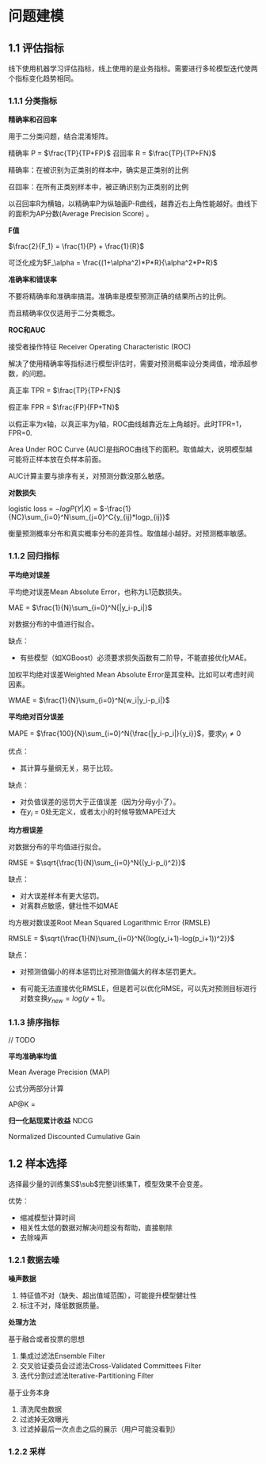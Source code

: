 # 问题建模

## 1.1 评估指标
线下使用机器学习评估指标，线上使用的是业务指标。需要进行多轮模型迭代使两个指标变化趋势相同。  

### 1.1.1 分类指标
**精确率和召回率**  

用于二分类问题，结合混淆矩阵。   

精确率 P = $\frac{TP}{TP+FP}$
召回率 R = $\frac{TP}{TP+FN}$  

精确率：在被识别为正类别的样本中，确实是正类别的比例

召回率：在所有正类别样本中，被正确识别为正类别的比例

以召回率R为横轴，以精确率P为纵轴画P-R曲线，越靠近右上角性能越好。曲线下的面积为AP分数(Average Precision Score)  。



**F值**

$\frac{2}{F_1} = \frac{1}{P} + \frac{1}{R}$

可泛化成为$F_\alpha = \frac{(1+\alpha^2)*P*R}{\alpha^2*P+R}$



**准确率和错误率**

不要将精确率和准确率搞混。准确率是模型预测正确的结果所占的比例。

而且精确率仅仅适用于二分类概念。



**ROC和AUC**

接受者操作特征 Receiver Operating Characteristic (ROC)

解决了使用精确率等指标进行模型评估时，需要对预测概率设分类阈值，增添超参数，的问题。

真正率 TPR = $\frac{TP}{TP+FN}$  

假正率 FPR = $\frac{FP}{FP+TN}$   

以假正率为x轴，以真正率为y轴，ROC曲线越靠近左上角越好。此时TPR=1，FPR=0.

Area Under ROC Curve (AUC)是指ROC曲线下的面积。取值越大，说明模型越可能将正样本放在负样本前面。

AUC计算主要与排序有关，对预测分数没那么敏感。



**对数损失**

logistic loss = $-logP(Y|X)$ = $-\frac{1}{NC}\sum_{i=0}^N\sum_{j=0}^C{y_{ij}*logp_{ij}}$

衡量预测概率分布和真实概率分布的差异性。取值越小越好。对预测概率敏感。



### 1.1.2 回归指标

**平均绝对误差**

平均绝对误差Mean Absolute Error，也称为L1范数损失。

MAE = $\frac{1}{N}\sum_{i=0}^N{|y_i-p_i|}$

对数据分布的中值进行拟合。

缺点：

- 有些模型（如XGBoost）必须要求损失函数有二阶导，不能直接优化MAE。

加权平均绝对误差Weighted Mean Absolute Error是其变种。比如可以考虑时间因素。

WMAE = $\frac{1}{N}\sum_{i=0}^N{w_i|y_i-p_i|}$



**平均绝对百分误差**

MAPE = $\frac{100}{N}\sum_{i=0}^N{\frac{|y_i-p_i|}{y_i}}$，要求$y_i\neq0$

优点：

- 其计算与量纲无关，易于比较。

缺点：

- 对负值误差的惩罚大于正值误差（因为分母y小了）。
- 在$y_i$ = 0处无定义，或者太小的时候导致MAPE过大



**均方根误差**

对数据分布的平均值进行拟合。

RMSE = $\sqrt{\frac{1}{N}\sum_{i=0}^N{(y_i-p_i)^2}}$

缺点：

- 对大误差样本有更大惩罚。
- 对离群点敏感，健壮性不如MAE

均方根对数误差Root Mean Squared Logarithmic Error (RMSLE)

RMSLE = $\sqrt{\frac{1}{N}\sum_{i=0}^N{(log(y_i+1)-log(p_i+1))^2}}$

缺点：

- 对预测值偏小的样本惩罚比对预测值偏大的样本惩罚更大。

- 有可能无法直接优化RMSLE，但是若可以优化RMSE，可以先对预测目标进行对数变换$y_{new}=log(y+1)$。



### 1.1.3 排序指标

// TODO

**平均准确率均值**

Mean Average Precision (MAP)

公式分两部分计算

AP@K = 



**归一化贴现累计收益** NDCG

Normalized Discounted Cumulative Gain



## 1.2 样本选择

选择最少量的训练集S$\sub$完整训练集T，模型效果不会变差。

优势：

- 缩减模型计算时间
- 相关性太低的数据对解决问题没有帮助，直接剔除
- 去除噪声



### 1.2.1 数据去噪

**噪声数据**

1. 特征值不对（缺失、超出值域范围），可能提升模型健壮性
2. 标注不对，降低数据质量。



**处理方法**

基于融合或者投票的思想

1. 集成过滤法Ensemble Filter
2. 交叉验证委员会过滤法Cross-Validated Committees Filter
3. 迭代分割过滤法Iterative-Partitioning Filter

基于业务本身

1. 清洗爬虫数据
2. 过滤掉无效曝光
3. 过滤掉最后一次点击之后的展示（用户可能没看到）



### 1.2.2 采样

